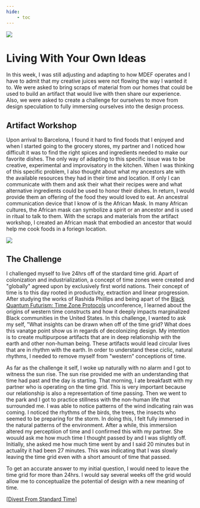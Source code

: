```yaml
---
hide:
    - toc
---
```



![](../images/mask.png)

# Living With Your Own Ideas

In this week, I was still adjusting and adapting to how MDEF operates and I have to admit that my creative juices were not flowing the way I wanted it to. We were asked to bring scraps of material from our homes that could be used to build an artifact that would live with then share our experience. Also, we were asked to create a challenge for ourselves to move from design speculation to fully immersing ourselves into the design process. 


## Artifact Workshop
Upon arrival to Barcelona, I found it hard to find foods that I enjoyed and when I started going to the grocery stores, my partner and I noticed how difficult it was to find the right spices and ingredients needed to make our favorite dishes. The only way of adapting to this specific issue was to be creative, experimental and improvisatory in the kitchen. When I was thinking of this specific problem, I also thought about what my ancestors ate with the available resources they had in their time and location. If only I can communicate with them and ask their what their recipes were and what alternative ingredients could be used to honor their dishes. In return, I would provide them an offering of the food they would loved to eat. An ancestral communication device that I know of is the African Mask. In many African cultures, the African mask can symbolize a spirit or an ancestor and is used in ritual to talk to them. With the scraps and materials from the artifact workshop, I created an African mask that embodied an ancestor that would help me cook foods in a foriegn location.  

![](../images/mask.png)


## The Challenge
I challenged myself to live 24hrs off of the stardard time grid. Apart of colonization and industrialization, a concept of time zones were created and "globally" agreed upon by exclusively first world nations. Their concept of time is to this day rooted in productivity, extraction and linear progression. After studying the works of Rashida Phillips and being apart of the [Black Quantum Futurism: Time Zone Protocols](https://www.blackquantumfuturism.com/event-details/black-quantum-futurism-time-zone-protocols#:~:text=Time%20Zone%20Protocols%20aims%20to,the%20past%20and%20present%20while) unconference, I learned about the origins of western time constructs and how it deeply impacts marginalized Black communities in the United States. In this challenge, I wanted to ask my self, "What insights can be drawn when off of the time grid? What does this vanatge point show us in regards of decolonizing design. My intention is to create multipurpose artifacts that are in deep relationship with the earth and other non-human being. These artifacts would lead circular lives that are in rhythm with the earth. In order to understand these ciclic, natural rhythms, I needed to remove myself from "western" conceptions of time. 

As far as the challenge it self, I woke up naturally with no alarm and I got to witness the sun rise. The sun rise provided me with an understanding that time had past and the day is starting. That morning, I ate breakfastt with my partner who is operating on the time grid. This is very important because our relationship is also a representation of time passing. Then we went to the park and I got to practice stillness with the non-human life that surrounded me. I was able to notice patterns of the wind indicating rain was coming. I noticed the rhythms of the birds, the trees, the insects who seemed to be preparing for the storm. In doing this, I felt fully immersed in the natural patterns of the environment. After a while, this immersiion altered my perceptiion of time and I confirmed this with my partner. She wouuld ask me how much time I thought passed by and I was slightly off. Initially, she asked me how much time went by and I said 20 minutes but in actuality it had been 27 minutes. This was indicating that I was slowly leaving the time grid even with a short amount of time that passed.

To get an accurate answer to my initial question, I would need to leave the time grid for more than 24hrs. I would say several weeks off the grid would allow me to conceptualize the potential of design with a new meaning of time. 

[[Divest From Standard Time](https://drive.google.com/file/d/1Zfv_aZZ_o2P1T8JtdPhaPIlDE3e2Pjfz/view?usp=sharing)]
